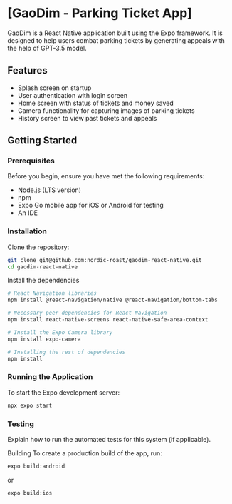# [GaoDim - Parking Ticket App]

GaoDim is a React Native application built using the Expo framework. It is designed to help users combat parking tickets by generating appeals with the help of GPT-3.5 model.

## Features

- Splash screen on startup
- User authentication with login screen
- Home screen with status of tickets and money saved
- Camera functionality for capturing images of parking tickets
- History screen to view past tickets and appeals

## Getting Started

### Prerequisites

Before you begin, ensure you have met the following requirements:

- Node.js (LTS version)
- npm  
- Expo Go mobile app for iOS or Android for testing
- An IDE 

### Installation

Clone the repository:

```bash
git clone git@github.com:nordic-roast/gaodim-react-native.git
cd gaodim-react-native
```

Install the dependencies

```bash
# React Navigation libraries
npm install @react-navigation/native @react-navigation/bottom-tabs

# Necessary peer dependencies for React Navigation
npm install react-native-screens react-native-safe-area-context

# Install the Expo Camera library
npm install expo-camera

# Installing the rest of dependencies
npm install
```

### Running the Application
To start the Expo development server:

```bash
npx expo start
```



### Testing
Explain how to run the automated tests for this system (if applicable).

Building
To create a production build of the app, run:
```bash
expo build:android
```

or

```bash
expo build:ios

```

